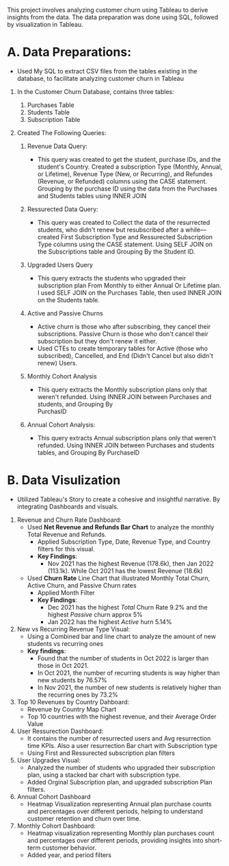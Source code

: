 This project involves analyzing customer churn using Tableau to derive insights from the data. The data preparation was done using SQL, followed by visualization in Tableau.
# A. Data Preparations:
  - Used My SQL to extract CSV files from the tables existing in the database, to facilitate analyzing customer churn in Tableau
  1. In the Customer Churn Database, contains three tables:
      1. Purchases Table
      2. Students Table
      3. Subscription Table
         
  2. Created The Following Queries:
      1. Revenue Data Query:
          
          - This query was created to get the student, purchase IDs, and the student's Country. Created a subscription Type (Monthly, Annual, or Lifetime), Revenue                Type (New, or Recurring), and Refundes (Revenue, or Refunded) columns  using the CASE statement. Grouping by the purchase ID using the data from the                 Purchases and Students tables using INNER JOIN
      2. Ressurected Data Query:      
          - This query was created to Collect the data of the resurrected students, who didn't renew but resubscribed after a while—created First Subscription Type                   and Ressurected Subscription Type columns using the CASE statement. Using SELF JOIN on the Subscriptions table and Grouping By the Student ID.
      3. Upgraded Users Query
          - This query extracts the students who upgraded their subscription plan From Monthly to either Annual Or Lifetime plan. I used SELF JOIN on the Purchases                 Table, then used INNER JOIN on the Students table.
      4. Active and Passive Churns
          - Active churn is those who after subscribing, they cancel their subscriptions. Passive Churn is those who don't cancel their subscription but they                       don't renew it either.
          - Used CTEs to create temporary tables for Active (those who subscribed), Cancelled, and End (Didn't Cancel but also didn't renew) Users.
      5. Monthly Cohort Analysis
          - This query extracts the Monthly subscription plans only that weren't refunded. Using INNER JOIN between Purchases and students, and Grouping By       
                 PurchasID
      6. Annual Cohort Analysis:
          - This query extracts Annual subscription plans only that weren't refunded. Using INNER JOIN between Purchases and students tables, and Grouping By
             PurchaseID 

# B. Data Visulization
  - Utilized Tableau's Story to create a cohesive and insightful narrative. By integrating Dashboards and visuals.
  1.  Revenue and Churn Rate Dashboard:
        - Used **Net Revenue and Refunds Bar Chart** to analyze the monthly Total Revenue and Refunds.
            - Applied Subscription Type, Date, Revenue Type, and Country filters for this visual.
            - **Key Findings**:
              - Nov 2021 has the highest Revenue (178.6k), then Jan 2022 (113.1k). While Oct 2021 has the lowest Revenue (18.6k)
        - Used **Churn Rate** Line Chart that illustrated Monthly Total Churn, Active Churn, and Passive Churn rates 
            - Applied Month Filter
            - **Key Findings**:
              - Dec 2021 has the highest *Total* Churn Rate 9.2% and the highest *Passive* churn approx 5% 
              - Jan 2022 has the highest *Active* hurn 5.14%
  2. New vs Recurring Revenue Type Visual:
        - Using a Combined bar and line chart to analyze the amount of new students vs recurring ones
        - **Key findings**:
          - Found that the number of students in Oct 2022 is larger than those in Oct 2021.
          - In Oct 2021, the number of recurring students is way higher than new students by 76.57%
          - In Nov 2021, the number of new students is relatively higher than the recurring ones by 73.2%
  3. Top 10 Revenues by Country Dahboard:
        - Revenue by Country Map Chart
        - Top 10 countries with the highest revenue, and their Average Order Value
  4. User Ressurection Dashboard:
        - It contains the number of resurrected users and Avg resurrection time KPIs. Also a user resurrection Bar chart with Subscription type
        - Using First and Ressurected subscription plan filters
  5. User Upgrades Visual:
        - Analyzed the number of students who upgraded their subscription plan, using a stacked bar chart with subscription type.
        - Added Orginal Subscription plan, and upgraded subscription Plan filters.
  6. Annual Cohort Dashboard
        - Heatmap Visualization representing Annual plan purchase counts and percentages over different periods, helping to understand customer retention and churn               over time.
  7. Monthly Cohort Dashboard:
        - Heatmap visualization representing Monthly plan purchases count and percentages over different periods, providing insights into short-term customer
              behavior.
        - Added year, and period filters
